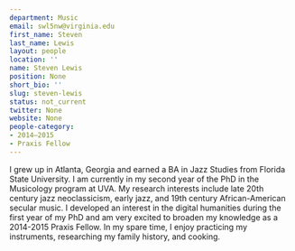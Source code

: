 ```yaml
---
department: Music
email: swl5nw@virginia.edu
first_name: Steven
last_name: Lewis
layout: people
location: ''
name: Steven Lewis
position: None
short_bio: ''
slug: steven-lewis
status: not_current
twitter: None
website: None
people-category:
- 2014–2015
- Praxis Fellow
---
```


I grew up in Atlanta, Georgia and earned a BA in Jazz Studies from Florida State University. I am currently in my second year of the PhD in the Musicology program at UVA. My research interests include late 20th century jazz neoclassicism, early jazz, and 19th century African-American secular music. I developed an interest in the digital humanities during the first year of my PhD and am very excited to broaden my knowledge as a 2014-2015 Praxis Fellow. In my spare time, I enjoy practicing my instruments, researching my family history, and cooking.
